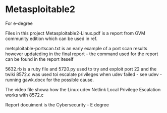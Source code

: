 # Metasploitable2
For e-degree

Files in this project
Metasploitable2-Linux.pdf is a report from GVM community edition which can be used in ref.

metsploitable-portscan.txt is an early example of a port scan results however updateding in the final report - the command used for the report can be found in the report iteself

5632.rb is a ruby file and 5720.py used to try and exploit port 22 and the twiki
8572.c was used toi escalate privileges when udev failed - see udev - running gawk.docx for the possible cause.

The video file showa how the Linux udev Netlink Local Privilege Escalation works with 8572.c

Report docuiment is the Cybersecurity - E degree

